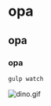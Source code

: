 # opa
## opa
### opa

```sh
gulp watch
```
![dino.gif](https://github.com/TheDudeThatCode/TheDudeThatCode/blob/master/Assets/dino.gif?raw=true)
